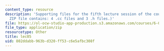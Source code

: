 ```yaml
---
content_type: resource
description: 'Supporting files for the fifth lecture session of the course. (This
  ZIP file contains: 4 .cc files and 3 .h files.)'
file: https://ol-ocw-studio-app-production.s3.amazonaws.com/courses/6-088-introduction-to-c-memory-management-and-c-object-oriented-programming-january-iap-2010/802ddabb963bd320ff53c6e5afbc308f_lec05.zip
file_type: application/zip
resourcetype: Other
title: lec05
uid: 802ddabb-963b-d320-ff53-c6e5afbc308f
---
```

